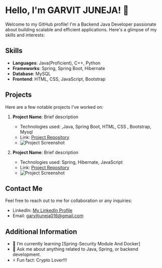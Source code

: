 # Hello, I'm GARVIT JUNEJA! 👋

Welcome to my GitHub profile! I'm a Backend Java Developer passionate about building scalable and efficient applications. Here's a glimpse of my skills and interests:

## Skills

- **Languages**: Java(Proficient), C++, Python
- **Frameworks**: Spring, Spring Boot, Hibernate
- **Database**: MySQL
- **Frontend**: HTML, CSS, JavaScript, Bootstrap

## Projects

Here are a few notable projects I've worked on:

1. **Project Name**: Brief description
   - Technologies used: ,Java, Spring Boot, HTML, CSS , Bootstrap, Mysql
   - Link: [Project Repository]()
   - ![Project Screenshot](project_screenshot.png)

2. **Project Name**: Brief description
   - Technologies used: Spring, Hibernate, JavaScript
   - Link: [Project Repository](link)
   - ![Project Screenshot](project_screenshot.png)

## Contact Me

Feel free to reach out to me for collaboration or any inquiries:

- LinkedIn: [My LinkedIn Profile](https://www.linkedin.com/in/garvit-juneja-6b00b2192)
- Email: garvitjuneja016@gmail.com

## Additional Information

- 🌱 I’m currently learning [Spring-Security Module And Docker]
- 💬 Ask me about anything related to Java, Spring, or backend development.
- ⚡ Fun fact: Crypto Lover!!!


